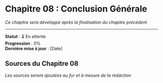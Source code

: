 # Chapitre 08 : Conclusion Générale

*Ce chapitre sera développé après la finalisation du chapitre précédent*

---

**Statut** : ⏳ En attente  
**Progression** : 0%  
**Dernière mise à jour** : [Date]

## Sources du Chapitre 08

*Les sources seront ajoutées au fur et à mesure de la rédaction*
